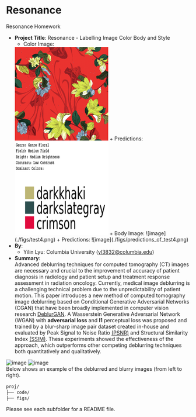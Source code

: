 # Resonance

Resonance Homework 

+ **Project Title**: Resonance - Labelling Image Color Body and Style   
  + Color Image: 
  <img src = './figs/test_4.png'  width="256" height="256">
 	 + Predictions: 
 	 <img src = './figs/predictions_of_test_4.png'  width="256" height="256">
  + Body Image: ![image](./figs/test4.png) 
  	 + Predictions: ![image](./figs/predictions_of_test4.png) 
+ **By**:  
  + Yilin Lyu: Columbia University (yl3832@columbia.edu)
+ **Summary**:  
Advanced deblurring techniques for computed tomography (CT) images are necessary and crucial to the improvement of accuracy of patient diagnosis in radiology and patient setup and treatment response assessment in radiation oncology. Currently, medical image deblurring is a challenging technical problem due to the unpredictability of patient motion. This paper introduces a new method of computed tomography image deblurring based on Conditional Generative Adversarial Networks (CGAN) that have been broadly implemented in computer vision research [DeblurGAN](https://arxiv.org/pdf/1711.07064.pdf). A Wasserstein Generative Adversarial Network (WGAN) with **adversarial loss** and **l1** perceptual loss was proposed and trained by a blur-sharp image pair dataset created in-house and evaluated by Peak Signal to Noise Ratio [(PSNR)](https://en.wikipedia.org/wiki/Peak_signal-to-noise_ratio) and Structural Similarity Index [(SSIM)](http://www.imatest.com/docs/ssim/). These experiments showed the effectiveness of the approach, which outperforms other competing deblurring techniques both quantitatively and qualitatively.

![image](./figs/2.png)
![image](./figs/9.png)   
        Below shows an example of the deblurred and blurry images (from left to right).   
 

```
proj/
├── code/ 
├── figs/  
```

Please see each subfolder for a README file.